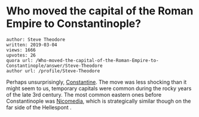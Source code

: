 # Who moved the capital of the Roman Empire to Constantinople?

	author: Steve Theodore
	written: 2019-03-04
	views: 1666
	upvotes: 26
	quora url: /Who-moved-the-capital-of-the-Roman-Empire-to-Constantinople/answer/Steve-Theodore
	author url: /profile/Steve-Theodore


Perhaps unsurprisingly, [Constantine](https://www.ancient.eu/Constantine_I/). The move was less shocking than it might seem to us, temporary capitals were common during the rocky years of the late 3rd century. The most common eastern ones before Constantinople was [Nicomedia](https://en.wikipedia.org/wiki/Nicomedia), which is strategically similar though on the far side of the Hellespont .

